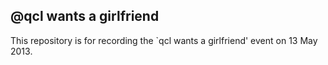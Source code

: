 @qcl wants a girlfriend
----
This repository is for recording the `qcl wants a girlfriend' event on 13 May 2013.
